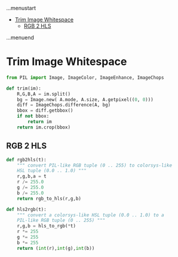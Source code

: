 ...menustart

 - [Trim Image Whitespace](#044b8396fbd6ae9de3416b0b6ac5322a)
     - [RGB 2 HLS](#e347469f9fd55367a3a83c5761256a2c)

...menuend


<h2 id="044b8396fbd6ae9de3416b0b6ac5322a"></h2>

# Trim Image Whitespace

```python
from PIL import Image, ImageColor, ImageEnhance, ImageChops

def trim(im):
	R,G,B,A = im.split()
	bg = Image.new( A.mode, A.size, A.getpixel((0, 0)))
	diff = ImageChops.difference(A, bg)
	bbox = diff.getbbox()
	if not bbox:
		return im
	return im.crop(bbox)
```

<h2 id="e347469f9fd55367a3a83c5761256a2c"></h2>

## RGB 2 HLS

```python
def rgb2hls(t):
	""" convert PIL-like RGB tuple (0 .. 255) to colorsys-like
	HSL tuple (0.0 .. 1.0) """
	r,g,b,a = t
	r /= 255.0
	g /= 255.0
	b /= 255.0
	return rgb_to_hls(r,g,b)

def hls2rgb(t):
	""" convert a colorsys-like HSL tuple (0.0 .. 1.0) to a
	PIL-like RGB tuple (0 .. 255) """
	r,g,b = hls_to_rgb(*t)
	r *= 255
	g *= 255
	b *= 255
	return (int(r),int(g),int(b))
```
